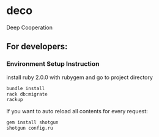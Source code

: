 # deco

Deep Cooperation

## For developers:

### Environment Setup Instruction

install ruby 2.0.0 with rubygem and go to project directory

~~~bash
bundle install
rack db:migrate
rackup
~~~

If you want to auto reload all contents for every request:

~~~bash
gem install shotgun
shotgun config.ru
~~~
